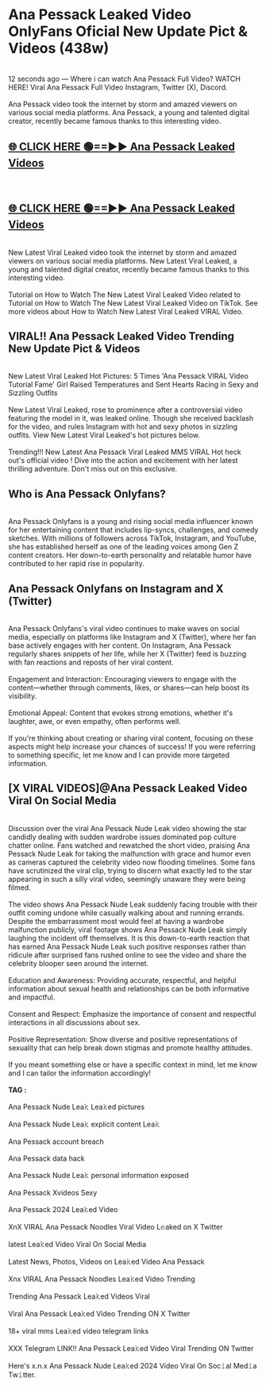 # Ana Pessack Leaked Video OnlyFans Oficial New Update Pict & Videos (438w)
<br>
12 seconds ago — Where i can watch Ana Pessack Full Video? WATCH HERE! Viral Ana Pessack Full Video Instagram, Twitter (X), Discord.
<br><br>
Ana Pessack video took the internet by storm and amazed viewers on various social media platforms. Ana Pessack, a young and talented digital creator, recently became famous thanks to this interesting video.
<br>
<h2><a href="https://play.trustnlinepharmacy.us?title=Ana_Pessack">🌐 CLICK HERE 🟢==►► Ana Pessack Leaked Videos</a></h2>
<br>
<h2><a href="https://play.trustnlinepharmacy.us?title=Ana_Pessack">🌐 CLICK HERE 🟢==►► Ana Pessack Leaked Videos</a></h2>
<br>
New Latest Viral Leaked video took the internet by storm and amazed viewers on various social media platforms. New Latest Viral Leaked, a young and talented digital creator, recently became famous thanks to this interesting video.
<br><br>
Tutorial on How to Watch The New Latest Viral Leaked Video related to Tutorial on How to Watch The New Latest Viral Leaked Video on TikTok. See more videos about How to Watch New Latest Viral Leaked VIRAL Video.
<br>
<h2>VIRAL!! Ana Pessack Leaked Video Trending New Update Pict & Videos</h2>
<br>
New Latest Viral Leaked Hot Pictures: 5 Times 'Ana Pessack VIRAL Video Tutorial Fame' Girl Raised Temperatures and Sent Hearts Racing in Sexy and Sizzling Outfits
<br><br>
New Latest Viral Leaked, rose to prominence after a controversial video featuring the model in it, was leaked online. Though she received backlash for the video, and rules Instagram with hot and sexy photos in sizzling outfits. View New Latest Viral Leaked's hot pictures below.
<br><br>
Trending!!! New Latest Ana Pessack Viral Leaked MMS VIRAL Hot heck out's official video ! Dive into the action and excitement with her latest thrilling adventure. Don't miss out on this exclusive.
<br>
<h2>Who is Ana Pessack Onlyfans?</h2>
<br>
Ana Pessack Onlyfans is a young and rising social media influencer known for her entertaining content that includes lip-syncs, challenges, and comedy sketches. With millions of followers across TikTok, Instagram, and YouTube, she has established herself as one of the leading voices among Gen Z content creators. Her down-to-earth personality and relatable humor have contributed to her rapid rise in popularity.
<br>
<h2>Ana Pessack Onlyfans on Instagram and X (Twitter)</h2>
<br>
Ana Pessack Onlyfans's viral video continues to make waves on social media, especially on platforms like Instagram and X (Twitter), where her fan base actively engages with her content. On Instagram, Ana Pessack regularly shares snippets of her life, while her X (Twitter) feed is buzzing with fan reactions and reposts of her viral content.
<br><br>
Engagement and Interaction: Encouraging viewers to engage with the content—whether through comments, likes, or shares—can help boost its visibility.
<br><br>
Emotional Appeal: Content that evokes strong emotions, whether it's laughter, awe, or even empathy, often performs well.
<br><br>
If you're thinking about creating or sharing viral content, focusing on these aspects might help increase your chances of success! If you were referring to something specific, let me know and I can provide more targeted information.
<br>
<h2>[X VIRAL VIDEOS]@Ana Pessack Leaked Video Viral On Social Media</h2>
<br>
Discussion over the viral Ana Pessack Nude Leak video showing the star candidly dealing with sudden wardrobe issues dominated pop culture chatter online. Fans watched and rewatched the short video, praising Ana Pessack Nude Leak for taking the malfunction with grace and humor even as cameras captured the celebrity video now flooding timelines. Some fans have scrutinized the viral clip, trying to discern what exactly led to the star appearing in such a silly viral video, seemingly unaware they were being filmed.
<br><br>
The video shows Ana Pessack Nude Leak suddenly facing trouble with their outfit coming undone while casually walking about and running errands. Despite the embarrassment most would feel at having a wardrobe malfunction publicly, viral footage shows Ana Pessack Nude Leak simply laughing the incident off themselves. It is this down-to-earth reaction that has earned Ana Pessack Nude Leak such positive responses rather than ridicule after surprised fans rushed online to see the video and share the celebrity blooper seen around the internet.
<br><br>
Education and Awareness: Providing accurate, respectful, and helpful information about sexual health and relationships can be both informative and impactful.
<br><br>
Consent and Respect: Emphasize the importance of consent and respectful interactions in all discussions about sex.
<br><br>
Positive Representation: Show diverse and positive representations of sexuality that can help break down stigmas and promote healthy attitudes.
<br><br>
If you meant something else or have a specific context in mind, let me know and I can tailor the information accordingly!
<br><br>
<strong>TAG :</strong>
<br><br>
Ana Pessack Nude Lea𝚔 Lea𝚔ed pictures
<br><br>
Ana Pessack Nude Lea𝚔 explicit content Lea𝚔
<br><br>
Ana Pessack account breach
<br><br>
Ana Pessack data hack
<br><br>
Ana Pessack Nude Lea𝚔 personal information exposed
<br><br>
Ana Pessack Xvideos Sexy
<br><br>
Ana Pessack 2024 Lea𝚔ed Video
<br><br>
XnX VIRAL Ana Pessack Noodles Viral Video L𝚎aked on X Twitter
<br><br>
latest Lea𝚔ed Video Viral On Social Media
<br><br>
Latest News, Photos, Videos on Lea𝚔ed Video Ana Pessack
<br><br>
Xnx VIRAL Ana Pessack Noodles Lea𝚔ed Video Trending
<br><br>
Trending Ana Pessack Lea𝚔ed Videos Viral
<br><br>
Viral Ana Pessack Lea𝚔ed Video Trending ON X Twitter
<br><br>
18+ viral mms Lea𝚔ed video telegram links
<br><br>
XXX Telegram LINK!! Ana Pessack Lea𝚔ed Video Viral Trending ON Twitter
<br><br>
Here's x.n.x Ana Pessack Nude Lea𝚔ed 2024 Video Viral On Soc𝚒al Med𝚒a Tw𝚒tter.